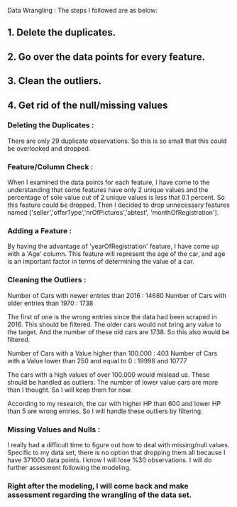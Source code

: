 
Data Wrangling : The steps I followed are as below:

## 1. Delete the duplicates.

## 2. Go over the data points for every feature.

## 3. Clean the outliers.

## 4. Get rid of the null/missing values

### Deleting the Duplicates : 

There are only 29 duplicate observations. So this is so small that this could be overlooked and dropped.

### Feature/Column Check : 

When I examined the data points for each feature, I have come to the understanding that some features have only 2 unique values and the percentage of sole value out of 2 unique values is less that 0.1 percent. So this feature could be dropped. Then I decided to drop unnecessary features named ['seller','offerType','nrOfPictures','abtest', 'monthOfRegistration'].

### Adding a Feature : 

By having the advantage of 'yearOfRegistration' feature, I have come up with a 'Age' column. This feature will represent the age of the car, and age is an important factor in terms of determining the value of a car.

### Cleaning the Outliers : 

 Number of Cars with newer entries than 2016 : 14680
 Number of Cars with older entries than 1970 : 1738
 
 The first of one is the wrong entries since the data had been scraped in 2016. This should be filtered. The older cars would not bring any value to the target. And the number of these old cars are 1738. So this also would be filtered.
 
 Number of Cars with a Value higher than 100.000 : 403
 Number of Cars with a Value lower than 250 and equal to 0 : 19998 and 10777

 The cars with a high values of over 100.000 would mislead us. These should be handled as outliers.
 The number of lower value cars are more than I thought. So I will keep them for now.
 
 According to my research, the car with higher HP than 600 and lower HP than 5 are wrong entries. So I will handle these outliers by filtering.
 
 ### Missing Values and Nulls : 
 
I really had a difficult time to figure out how to deal with missing/null values. Specific to my data set, there is no option that dropping them all because I have 371000 data points. I know I will lose %30 observations. I will do further assesment following the modeling.
 
 ### Right after the modeling, I will come back and make assessment regarding the wrangling of the data set.
